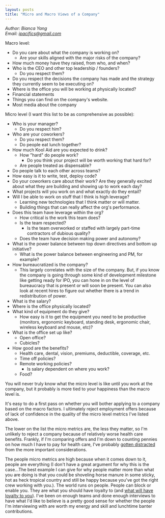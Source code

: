 ```yaml
---
layout: posts
title: "Micro and Macro Views of a Company"
---
```

*Author: Bianca Yang*<br>
*Email: <a href="mailto:ipacifics@gmail.com?subject=Hello from the XDRT Blog">ipacifics@gmail.com</a>*<br>

Macro level:
* Do you care about what the company is working on?
  * Are your skills aligned with the major risks of the company?
* How much money have they raised, from who, and when?
* Who is the CEO and other top leadership / founders?
  * Do you respect them?
* Do you respect the decisions the company has made and the strategy they
currently seem to be executing on?
* Where is the office you will be working at physically located?
* Financial statements
* Things you can find on the company's website.
* Most media about the company

Micro level (I want this list to be as comprehensive as possible):
* Who is your manager?
  * Do you respect him?
* Who are your coworkers?
  * Do you respect them?
  * Do people eat lunch together?
* How much Kool Aid are you expected to drink?
  * How "hard" do people work?
    * Do you think your project will be worth working that hard for?
  * Are people treated as dispensable?
* Do people talk to each other across teams?
* How easy is it to write, test, deploy code?
* Do your coworkers care about their work? Are they generally excited about
what they are building and showing up to work each day?
* What projects will you work on and what exactly do they entail?
* Will I be able to work on stuff that I think is high leverage?
  * Learning new technologies that I think matter or will matter.
  * Building things that can really affect the org's performance.
* Does this team have leverage within the org?
  * How critical is the work this team does?
  * Is the team respected?
    * Is the team overworked or staffed with largely part-time contractors of
    dubious quality?
  * Does the team have decision making power and autonomy?
* What is the power balance between top down directives and bottom up
initiative?
  * What is the power balance between engineering and PM, for example?
* How bureaucratized is the company?
  * This largely correlates with the size of the company. But, if you know the
  company is going through some kind of development milestone like getting ready
  for IPO, you can hone in on the level of bureaucracy that is present or will
  soon be present. You can also look at recent hires to figure out whether there
  is a trend in redistribution of power.
* What is the salary?
* Where is the office physically located?
* What kind of equipment do they give?
  * How easy is it to get the equipment you need to be productive (monitors,
  ergonomic keyboard, standing desk, ergonomic chair, wireless keyboard and
  mouse, etc)?
* What is the office set up like?
  * Open office?
  * Cubicles?
* How good are the benefits?
  * Health care, dental, vision, premiums, deductible, coverage, etc.
  * Time off policies?
  * Remote working policies?
    * Is salary dependent on where you work?
  * Food?

You will never truly know what the micro level is like until you work at the
company, but it probably is more tied to your happiness than the macro level is.

It's easy to do a first pass on whether you will bother applying to a company
based on the macro factors. I ultimately reject employment offers because of
lack of confidence in the quality of the micro level metrics I've listed above.

The lower on the list the micro metrics are, the less they matter, so I'm
unlikely to reject a company because of relatively worse health care benefits.
Frankly, if I'm comparing offers and I'm down to counting pennies on how much
I have to pay for health care, I've probably [gotten
distracted](https://sivers.org/hellyeah) from the more important considerations.

The people micro metrics are high because when it comes down to it, people are
everything (I don't have a great argument for why this is the case...The best
example I can give for why people matter more than what you are doing is that
you could be shoveling horse manure in some sticky, hot as heck tropical country
and still be happy because you've got the right crew working with you.). The
world runs on people. People can block or enable you. They are what you should
have loyalty to (and [what will have loyalty to
you](https://www.reddit.com/r/LifeProTips/comments/btp3db/lpt_the_purpose_of_hr_is_to_protect_the_company/)).
I've been on enough teams and done enough interviews to have what I'd like to
believe is a pretty good sense for whether the people I'm interviewing with are
worth my energy and skill and lunchtime banter contributions.

